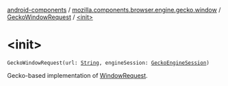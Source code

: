[android-components](../../index.md) / [mozilla.components.browser.engine.gecko.window](../index.md) / [GeckoWindowRequest](index.md) / [&lt;init&gt;](./-init-.md)

# &lt;init&gt;

`GeckoWindowRequest(url: `[`String`](https://kotlinlang.org/api/latest/jvm/stdlib/kotlin/-string/index.html)`, engineSession: `[`GeckoEngineSession`](../../mozilla.components.browser.engine.gecko/-gecko-engine-session/index.md)`)`

Gecko-based implementation of [WindowRequest](../../mozilla.components.concept.engine.window/-window-request/index.md).

